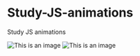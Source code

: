 # Study-JS-animations
Study JS animations

![This is an image](Plane.gif)
![This is an image](Rocket.gif)
